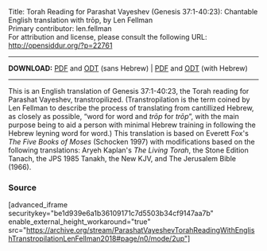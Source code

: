 <html>
<head></head>
<body>
Title: Torah Reading for Parashat Vayeshev (Genesis 37:1-40:23): Chantable English translation with trōp, by Len Fellman<br />
Primary contributor: len.fellman<br />
For attribution and license, please consult the following URL: <a href="http://opensiddur.org/?p=22761">http://opensiddur.org/?p=22761</a>
<p />
<hr />

<style type="text/css" media="all">.printfriendly {display: none!important;}</style>

<strong>DOWNLOAD:</strong> <a href="https://archive.org/download/ParashatVayeshevTorahReadingWithEnglishTranstropilationLenFellman2018/ParashatVayeshevTorahReadinggenesis37-40InEnglishTranstropilationlenFellman2018-EnglishOnly.pdf">PDF</a> and <a href="https://archive.org/download/ParashatVayeshevTorahReadingWithEnglishTranstropilationLenFellman2018/ParashatVayeshevTorahReadinggenesis37-40InEnglishTranstropilationlenFellman2018-EnglishOnly.odt">ODT</a> (sans Hebrew) | <a href="https://archive.org/download/ParashatVayeshevTorahReadingWithEnglishTranstropilationLenFellman2018/Parashat%20Vayeshev%20Torah%20Reading%20%28Genesis%2037-40%29%20in%20English%20transtropilation%20%28Len%20Fellman%202018%29.pdf">PDF</a> and <a href="https://archive.org/download/ParashatVayeshevTorahReadingWithEnglishTranstropilationLenFellman2018/Parashat%20Vayeshev%20Torah%20Reading%20%28Genesis%2037-40%29%20in%20English%20transtropilation%20%28Len%20Fellman%202018%29.odt">ODT</a> (with Hebrew) 

<hr />

This is an English translation of Genesis 37:1-40:23, the Torah reading for Parashat Vayeshev, transtropilized. (Transtropilation is the term coined by Len Fellman to describe the process of translating from cantillized Hebrew, as closely as possible, “word for word and <em>trōp</em> for <em>trōp</em>”, with the main purpose being to aid a person with minimal Hebrew training in following the Hebrew leyning word for word.) This translation is based on Everett Fox's <em>The Five Books of Moses</em> (Schocken 1997) with modifications based on the following translations: Aryeh Kaplan's <em>The Living Torah</em>, the Stone Edition Tanach, the JPS 1985 Tanakh, the New KJV, and The Jerusalem Bible (1966).

<h3>Source</h3>

[advanced_iframe securitykey="be1d939e6a1b36109171c7d5503b34cf9147aa7b" enable_external_height_workaround="true" src="https://archive.org/stream/ParashatVayeshevTorahReadingWithEnglishTranstropilationLenFellman2018#page/n0/mode/2up"]
</body>
</html>